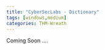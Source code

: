 ```yaml
---
title: "CyberSecLabs - Dictionary"
tags: [windows,medium]
categories: THM-Wreath
---
```


Coming Soon ....
